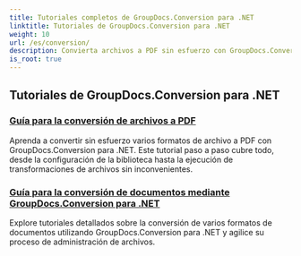 ```yaml
---
title: Tutoriales completos de GroupDocs.Conversion para .NET
linktitle: Tutoriales de GroupDocs.Conversion para .NET
weight: 10
url: /es/conversion/
description: Convierta archivos a PDF sin esfuerzo con GroupDocs.Conversion para .NET. Agilice la gestión de documentos con opciones personalizables.
is_root: true
---
```

## Tutoriales de GroupDocs.Conversion para .NET
### [Guía para la conversión de archivos a PDF](./guide-to-file-conversion-to-pdf/)
Aprenda a convertir sin esfuerzo varios formatos de archivo a PDF con GroupDocs.Conversion para .NET. Este tutorial paso a paso cubre todo, desde la configuración de la biblioteca hasta la ejecución de transformaciones de archivos sin inconvenientes.
### [Guía para la conversión de documentos mediante GroupDocs.Conversion para .NET](./guide-to-document-conversion/)
Explore tutoriales detallados sobre la conversión de varios formatos de documentos utilizando GroupDocs.Conversion para .NET y agilice su proceso de administración de archivos.